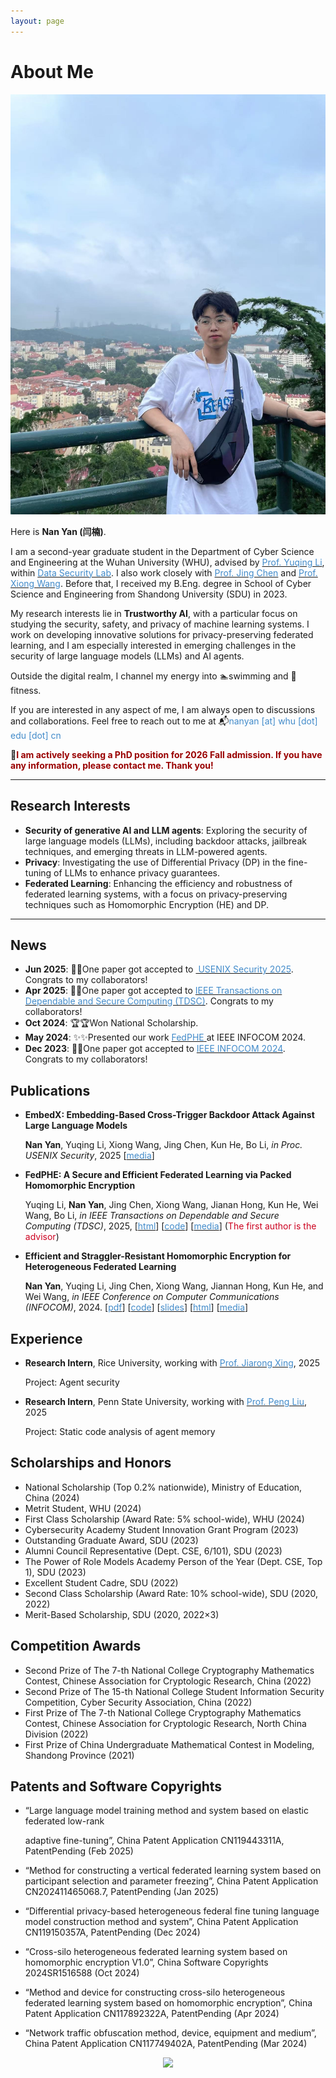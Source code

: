```yaml
---
layout: page
---
```


# About Me

<img src="images\photo\photo2.jpg" class="floatpic">

Here is **Nan Yan (闫楠)**.<br>

I am a second-year graduate student in the Department of Cyber Science and Engineering at the Wuhan University (WHU), advised by [<font color="#428bca">Prof. Yuqing Li</font>](https://liyuqingwhu.github.io/lyq/), within [<font color="#428bca">Data Security Lab</font>](https://datasec.whu.edu.cn/). I also work closely with [<font color="#428bca">Prof. Jing Chen</font>](https://cse.whu.edu.cn/info/1101/1784.htm) and [<font color="#428bca">Prof. Xiong Wang</font>](https://wangxionghome.github.io/). Before that, I received my B.Eng. degree in School of Cyber Science and Engineering from Shandong University (SDU) in 2023.

My research interests lie in **Trustworthy AI**, with a particular focus on studying the security, safety, and privacy of machine learning systems. I work on developing innovative solutions for privacy-preserving federated learning, and I am especially interested in emerging challenges in the security of large language models (LLMs) and AI agents.

Outside the digital realm, I channel my energy into 🏊swimming and 💪fitness.

If you are interested in any aspect of me, I am always open to discussions and collaborations. Feel free to reach out to me at  📬<font color="#428bca">nanyan [at] whu [dot] edu [dot] cn</font> 

📌**<font color="#990000">I am actively seeking a PhD position for 2026 Fall admission. If you have any information, please contact me. Thank you!</font>**

---

## Research Interests

- **Security of generative AI and LLM agents**: Exploring the security of large language models (LLMs), including backdoor attacks, jailbreak techniques, and emerging threats in LLM-powered agents.
- **Privacy**: Investigating the use of Differential Privacy (DP) in the fine-tuning of LLMs to enhance privacy guarantees.
- **Federated Learning**: Enhancing the efficiency and robustness of federated learning systems, with a focus on privacy-preserving techniques such as Homomorphic Encryption (HE) and DP.

---

## News 

- **Jun 2025**: 🎉🎉One paper got accepted to [<font color="#428bca"> USENIX Security 2025</font>](https://www.usenix.org/conference/usenixsecurity25). Congrats to my collaborators!
- **Apr 2025**: 🎉🎉One paper got accepted to [<font color="#428bca"> IEEE Transactions on Dependable and Secure Computing (TDSC)</font>](https://ieeexplore.ieee.org/xpl/aboutJournal.jsp?punumber=8858). Congrats to my collaborators!
- **Oct 2024**: 🏆🏆Won National Scholarship.
- **May 2024**: ✨✨Presented our work [<font color="#428bca">FedPHE</font> ](https://ieeexplore.ieee.org/abstract/document/10621440) at IEEE INFOCOM 2024.
- **Dec 2023**: 🎉🎉One paper got accepted to [<font color="#428bca">IEEE INFOCOM 2024</font>](https://infocom2024.ieee-infocom.org/). Congrats to my collaborators!

## Publications

- **EmbedX: Embedding-Based Cross-Trigger Backdoor Attack Against Large Language Models**

  **Nan Yan**, Yuqing Li, Xiong Wang, Jing Chen, Kun He, Bo Li, *in Proc. USENIX Security*, 2025 [[<font color="#428bca">media</font>](https://mp.weixin.qq.com/s/HXNWzYXjpwvp0jdKn38XaA)]

- **FedPHE: A Secure and Efficient Federated Learning via Packed Homomorphic Encryption**

  Yuqing Li, **Nan Yan**, Jing Chen, Xiong Wang, Jianan Hong, Kun He, Wei Wang, Bo Li, *in IEEE Transactions on Dependable and Secure Computing (TDSC)*, 2025, [[<font color="#428bca">html</font>](https://ieeexplore.ieee.org/abstract/document/10989521)] [[<font color="#428bca">code</font>](https://github.com/lunan0320/FedPHE)] [[<font color="#428bca">media</font>](https://mp.weixin.qq.com/s/PbtUnfAdehsoR-ZfR8Y1ew)] (<font color="#cc011f">The first author is the advisor</font>)

- **Efficient and Straggler-Resistant Homomorphic Encryption for Heterogeneous Federated Learning**

  **Nan Yan**, Yuqing Li, Jing Chen, Xiong Wang, Jiannan Hong, Kun He, and Wei Wang, *in IEEE Conference on Computer Communications (INFOCOM)*, 2024. [[<font color="#428bca">pdf</font>](https://lunan0320.github.io/file/papers/NanYan-INFOCOM24.pdf)] [[<font color="#428bca">code</font>](https://github.com/lunan0320/FedPHE)] [[<font color="#428bca">slides</font>](https://lunan0320.github.io/file/papers/NanYan-INFOCOM24-slides.pdf)] [[<font color="#428bca">html</font>](https://ieeexplore.ieee.org/document/10621440)] [[<font color="#428bca">media</font>](https://mp.weixin.qq.com/s/XoV_rBOEaz9ruhvX6h6Ztw)]

## Experience

- **Research Intern**, Rice University, working with [<font color="#428bca">Prof. Jiarong Xing</font>](https://jxing.me/), 2025

  Project: Agent security
  
- **Research Intern**, Penn State University, working with [<font color="#428bca">Prof. Peng Liu</font>](https://s2.ist.psu.edu/pliu/), 2025

  Project: Static code analysis of agent memory


##  Scholarships and Honors

- National Scholarship (Top 0.2% nationwide), Ministry of Education, China (2024)
- Metrit Student, WHU (2024)
-  First Class Scholarship (Award Rate: 5% school-wide), WHU (2024)
- Cybersecurity Academy Student Innovation Grant Program (2023)
- Outstanding Graduate Award, SDU (2023)
- Alumni Council Representative (Dept. CSE, 6/101), SDU (2023)
- The Power of Role Models Academy Person of the Year (Dept. CSE, Top 1), SDU (2023)
-  Excellent Student Cadre, SDU (2022)
- Second Class Scholarship (Award Rate: 10% school-wide), SDU (2020, 2022)
- Merit-Based Scholarship, SDU (2020, 2022×3)

##  Competition Awards

- Second Prize of The 7-th National College Cryptography Mathematics Contest, Chinese Association for Cryptologic Research, China (2022)
- Second Prize of The 15-th National College Student Information Security Competition, Cyber Security Association, China (2022)
- First Prize of The 7-th National College Cryptography Mathematics Contest, Chinese Association for Cryptologic Research, North China Division (2022)
- First Prize of China Undergraduate Mathematical Contest in Modeling, Shandong Province (2021)

##  Patents and Software Copyrights

- &ldquo;Large language model training method and system based on elastic federated low-rank

  adaptive fine-tuning&rdquo;, China Patent Application CN119443311A, PatentPending (Feb 2025)

- &ldquo;Method for constructing a vertical federated learning system based on participant selection and parameter freezing&rdquo;, China Patent Application CN202411465068.7, PatentPending (Jan 2025)

- &ldquo;Differential privacy-based heterogeneous federal fine tuning language model construction method and system&rdquo;, China Patent Application CN119150357A, PatentPending (Dec 2024)

- &ldquo;Cross-silo heterogeneous federated learning system based on homomorphic encryption V1.0&rdquo;, China Software Copyrights 2024SR1516588 (Oct 2024)

- &ldquo;Method and device for constructing cross-silo heterogeneous federated learning system based on homomorphic encryption&rdquo;, China Patent Application CN117892322A, PatentPending (Apr 2024)

- &ldquo;Network traffic obfuscation method, device, equipment and medium&rdquo;, China Patent Application CN117749402A, PatentPending (Mar 2024)

<div style="text-align: center;">
  <a href="https://clustrmaps.com/site/1c589" title="ClustrMaps"><img src="//www.clustrmaps.com/map_v2.png?d=SyeUVfbLgTPj_Jd0Sk1e10UKgOSeqim_lijx_SJdDeA&cl=ffffff&t=tt" /></a >
</div>
